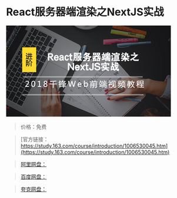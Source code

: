 # React服务器端渲染之NextJS实战

![img](../../../assets/study163/free/e28b13eedef84f84a801b74c06e28324.png)

> 价格：免费

> [官方链接：https://study.163.com/course/introduction/1006530045.htm](https://study.163.com/course/introduction/1006530045.htm)

> [阿里网盘：]()

> [百度网盘：]()

> [夸克网盘：]()
